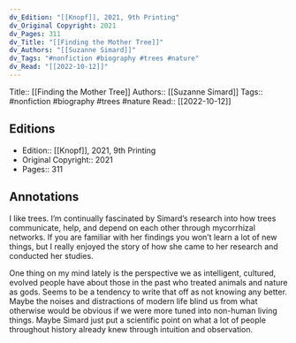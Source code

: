 ```yaml
---
dv_Edition: "[[Knopf]], 2021, 9th Printing"
dv_Original Copyright: 2021
dv_Pages: 311
dv_Title: "[[Finding the Mother Tree]]"
dv_Authors: "[[Suzanne Simard]]"
dv_Tags: "#nonfiction #biography #trees #nature"
dv_Read: "[[2022-10-12]]"
---
```

Title:: [[Finding the Mother Tree]]
Authors:: [[Suzanne Simard]]
Tags:: #nonfiction #biography #trees #nature 
Read:: [[2022-10-12]]

## Editions
- Edition:: [[Knopf]], 2021, 9th Printing
- Original Copyright:: 2021
- Pages:: 311

## Annotations

  
I like trees. I’m continually fascinated by Simard’s research into how trees communicate, help, and depend on each other through mycorrhizal networks. If you are familiar with her findings you won’t learn a lot of new things, but I really enjoyed the story of how she came to her research and conducted her studies.   
  
One thing on my mind lately is the perspective we as intelligent, cultured, evolved people have about those in the past who treated animals and nature as gods. Seems to be a tendency to write that off as not knowing any better. Maybe the noises and distractions of modern life blind us from what otherwise would be obvious if we were more tuned into non-human living things. Maybe Simard just put a scientific point on what a lot of people throughout history already knew through intuition and observation.